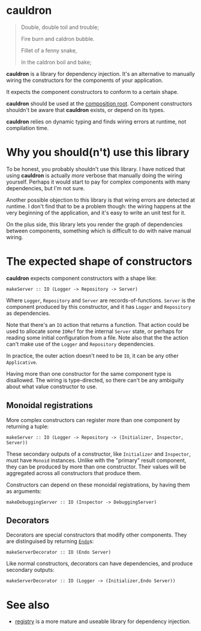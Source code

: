 # cauldron

> Double, double toil and trouble;
>
> Fire burn and caldron bubble.
>
> Fillet of a fenny snake,
>
> In the caldron boil and bake;

**cauldron** is a library for dependency injection. It's an alternative to manually wiring the constructors for the components of your application. 

It expects the component constructors to conform to a certain shape.

**cauldron** should be used at the [composition root](https://stackoverflow.com/questions/6277771/what-is-a-composition-root-in-the-context-of-dependency-injection). Component constructors shouldn't be aware that **cauldron** exists, or depend on its types.

**cauldron** relies on dynamic typing and finds wiring errors at runtime, not compilation time.

# Why you should(n't) use this library

To be honest, you probably shouldn't use this library. I have noticed that using
**cauldron** is actually *more* verbose that manually doing the wiring yourself.
Perhaps it would start to pay for complex components with many dependencies, but
I'm not sure.

Another possible objection to this library is that wiring errors are detected at
runtime. I don't find that to be a problem though: the wiring happens at the
very beginning of the application, and it's easy to write an unit test for it.

On the plus side, this library lets you render the graph of dependencies between
components, something which is difficult to do with naive manual wiring.

# The expected shape of constructors

**cauldron** expects component constructors with a shape like:

```
makeServer :: IO (Logger -> Repository -> Server)
```

Where `Logger`, `Repository` and `Server` are records-of-functions. `Server` is
the component produced by this constructor, and it has `Logger` and `Repository`
as dependencies.

Note that there's an `IO` action that returns a function. That action could be
used to allocate some `IORef` for the internal `Server` state, or perhaps for
reading some initial configuration from a file. Note also that the the action
can't make use of the `Logger` and `Repository` dependencies.

In practice, the outer action doesn't need to be `IO`, it can be any other
`Applicative`.

Having more than one constructor for the same component type is disallowed. The
wiring is type-directed, so there can't be any ambiguity about what value
constructor to use.

## Monoidal registrations

More complex constructors can register more than one component by returning a tuple:

```
makeServer :: IO (Logger -> Repository -> (Initializer, Inspector, Server))
```

These secondary outputs of a constructor, like `Initializer` and `Inspector`,
must have `Monoid` instances. Unlike with the "primary" result component, they
can be produced by more than one constructor. Their values will be aggregated
across all constructors that produce them.

Constructors can depend on these monoidal registrations, by having them as
arguments:

```
makeDebuggingServer :: IO (Inspector -> DebuggingServer)
```

## Decorators

Decorators are special constructors that modify other components. They are
distinguised by returning [`Endo`](https://hackage.haskell.org/package/base-4.19.0.0/docs/Data-Monoid.html#t:Endo)s:

```
makeServerDecorator :: IO (Endo Server)
```

Like normal constructors, decorators can have dependencies, and produce secondary outputs:

```
makeServerDecorator :: IO (Logger -> (Initializer,Endo Server))
```

# See also

- [registry](https://hackage.haskell.org/package/registry) is a more mature and useable library for dependency injection.